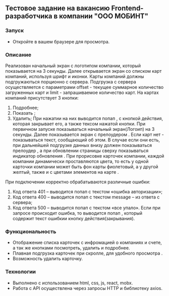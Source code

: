 
## Тестовое задание на вакансию Frontend-разработчика в компании "ООО МОБИНТ"

### Запуск
- Откройте  в вашем браузере для просмотра.

### Описание
Реализован  начальный экран с логотипом компании, который показывается на 3 секунды. Далее открывается экран со списком карт компаний, используя шрифт и иконки. 
Карты компаний должны подгружаються порционно с сервера. Подгрузка с сервера осуществляется с параметрами offset - текущее суммарное количество загруженных карт и limit - запрашиваемое количество карт. 
На картах компаний  присутствует 3 кнопки:
1.	Подробнее;
2.	Показать ;
3.	Удалить;
При нажатии на них  выводится попап , с кнопкой действия, которая закрывает его, а также тексом нажатой кнопки.
При первичном запуске  показываться начальный экран(Логоип) на 3 секунды. Далее показывается экран с прелоудером . Если карт нет -  показываться текст, сообщающий об этом. В случае если они есть, при дальнейшей подгрузке данных внизу должен показываться прелоудер , а при обновлении страницы сверху  показываться индикатор обновления . 
При прорисовке карточек компании,  каждой компании динамически проставляются цвета, то есть у одной карточки компании может быть фон карты фиолетовый, а у другой желтый, также и с цветами элементов на карте . 

При подключении  корректно обрабатываются различные ошибки: 
1.	Код ответа 401 –  выводится попап с текстом «ошибка авторизации»;
2.	Код ответа 400 –  выводится попап с текстом message – из ответа с сервера;
3.	Код ответа 500 –  выводится попап с текстом «все упало».
Если при запросе происходит ошибка, то  выводится попап , который содержит текст ошибкии кнопку действия(закрывания).


### Функциональность

- Отображение списка карточек с инфромацией о компаниях и счете, а так же кнопками  посмотреть, удалить и подробнее.
- Плавная подгрузка карточек при скролле, для удобного просмотра .
- Возможность удалить карточку.



### Технологии

- Выполнено с использованием  html, css, js, react, mobx.
- Работа с API осуществлена через запросы HTTP и библиотеку axios.
